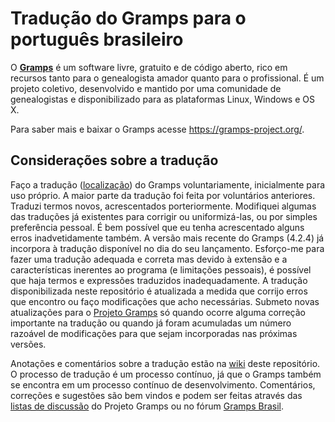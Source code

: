 # Tradução do Gramps para o português brasileiro

O [**Gramps**](https://gramps-project.org/) é um software livre, gratuito e de código aberto, rico em recursos tanto para o genealogista amador quanto para o profissional. É um projeto coletivo, desenvolvido e mantido por uma comunidade de genealogistas e disponibilizado para as plataformas Linux, Windows e OS X.

Para saber mais e baixar o Gramps acesse https://gramps-project.org/.

## Considerações sobre a tradução

Faço a tradução ([localização](https://pt.wikipedia.org/wiki/Internacionaliza%C3%A7%C3%A3o_(inform%C3%A1tica))) do Gramps voluntariamente, inicialmente para uso próprio. A maior parte da tradução foi feita por voluntários anteriores. Traduzi termos novos, acrescentados porteriormente. Modifiquei algumas das traduções já existentes para corrigir ou uniformizá-las, ou por simples preferência pessoal. É bem possível que eu tenha acrescentado alguns erros inadvetidamente também. A versão mais recente do Gramps (4.2.4) já incorpora à tradução disponível no dia do seu lançamento. Esforço-me para fazer uma tradução adequada e correta mas devido à extensão e a características inerentes ao programa (e limitações pessoais), é possível que haja termos e expressões traduzidos inadequadamente. A tradução disponibilizada neste repositório é atualizada a medida que corrijo erros que encontro ou faço modificações que acho necessárias. Submeto novas atualizações para o [Projeto Gramps](https://github.com/gramps-project/) só quando ocorre alguma correção importante na tradução ou quando já foram acumuladas um número razoável de modificações para que sejam incorporadas nas próximas versões.

Anotações e comentários sobre a tradução estão na [wiki](https://github.com/paulohpmoraes/Gramps_4.2/wiki) deste repositório. O processo de tradução é um processo contínuo, já que o Gramps também se encontra em um processo contínuo de desenvolvimento. Comentários, correções e sugestões são bem vindos e podem ser feitas através das [listas de discussão](https://gramps-project.org/contact/) do Projeto Gramps ou no fórum [Gramps Brasil](https://groups.google.com/d/forum/gramps-brasil).
